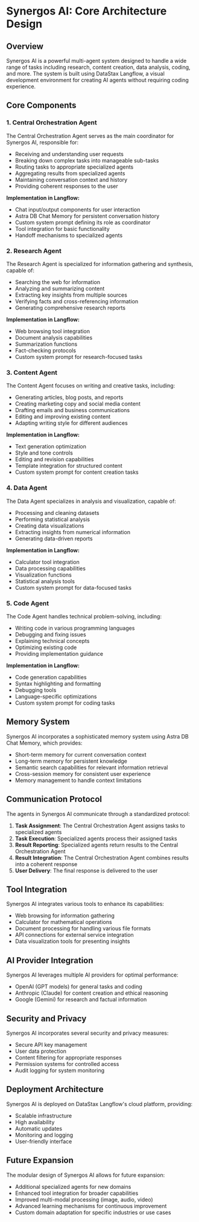 # Synergos AI: Core Architecture Design

## Overview

Synergos AI is a powerful multi-agent system designed to handle a wide range of tasks including research, content creation, data analysis, coding, and more. The system is built using DataStax Langflow, a visual development environment for creating AI agents without requiring coding experience.

## Core Components

### 1. Central Orchestration Agent

The Central Orchestration Agent serves as the main coordinator for Synergos AI, responsible for:

- Receiving and understanding user requests
- Breaking down complex tasks into manageable sub-tasks
- Routing tasks to appropriate specialized agents
- Aggregating results from specialized agents
- Maintaining conversation context and history
- Providing coherent responses to the user

**Implementation in Langflow:**
- Chat input/output components for user interaction
- Astra DB Chat Memory for persistent conversation history
- Custom system prompt defining its role as coordinator
- Tool integration for basic functionality
- Handoff mechanisms to specialized agents

### 2. Research Agent

The Research Agent is specialized for information gathering and synthesis, capable of:

- Searching the web for information
- Analyzing and summarizing content
- Extracting key insights from multiple sources
- Verifying facts and cross-referencing information
- Generating comprehensive research reports

**Implementation in Langflow:**
- Web browsing tool integration
- Document analysis capabilities
- Summarization functions
- Fact-checking protocols
- Custom system prompt for research-focused tasks

### 3. Content Agent

The Content Agent focuses on writing and creative tasks, including:

- Generating articles, blog posts, and reports
- Creating marketing copy and social media content
- Drafting emails and business communications
- Editing and improving existing content
- Adapting writing style for different audiences

**Implementation in Langflow:**
- Text generation optimization
- Style and tone controls
- Editing and revision capabilities
- Template integration for structured content
- Custom system prompt for content creation tasks

### 4. Data Agent

The Data Agent specializes in analysis and visualization, capable of:

- Processing and cleaning datasets
- Performing statistical analysis
- Creating data visualizations
- Extracting insights from numerical information
- Generating data-driven reports

**Implementation in Langflow:**
- Calculator tool integration
- Data processing capabilities
- Visualization functions
- Statistical analysis tools
- Custom system prompt for data-focused tasks

### 5. Code Agent

The Code Agent handles technical problem-solving, including:

- Writing code in various programming languages
- Debugging and fixing issues
- Explaining technical concepts
- Optimizing existing code
- Providing implementation guidance

**Implementation in Langflow:**
- Code generation capabilities
- Syntax highlighting and formatting
- Debugging tools
- Language-specific optimizations
- Custom system prompt for coding tasks

## Memory System

Synergos AI incorporates a sophisticated memory system using Astra DB Chat Memory, which provides:

- Short-term memory for current conversation context
- Long-term memory for persistent knowledge
- Semantic search capabilities for relevant information retrieval
- Cross-session memory for consistent user experience
- Memory management to handle context limitations

## Communication Protocol

The agents in Synergos AI communicate through a standardized protocol:

1. **Task Assignment**: The Central Orchestration Agent assigns tasks to specialized agents
2. **Task Execution**: Specialized agents process their assigned tasks
3. **Result Reporting**: Specialized agents return results to the Central Orchestration Agent
4. **Result Integration**: The Central Orchestration Agent combines results into a coherent response
5. **User Delivery**: The final response is delivered to the user

## Tool Integration

Synergos AI integrates various tools to enhance its capabilities:

- Web browsing for information gathering
- Calculator for mathematical operations
- Document processing for handling various file formats
- API connections for external service integration
- Data visualization tools for presenting insights

## AI Provider Integration

Synergos AI leverages multiple AI providers for optimal performance:

- OpenAI (GPT models) for general tasks and coding
- Anthropic (Claude) for content creation and ethical reasoning
- Google (Gemini) for research and factual information

## Security and Privacy

Synergos AI incorporates several security and privacy measures:

- Secure API key management
- User data protection
- Content filtering for appropriate responses
- Permission systems for controlled access
- Audit logging for system monitoring

## Deployment Architecture

Synergos AI is deployed on DataStax Langflow's cloud platform, providing:

- Scalable infrastructure
- High availability
- Automatic updates
- Monitoring and logging
- User-friendly interface

## Future Expansion

The modular design of Synergos AI allows for future expansion:

- Additional specialized agents for new domains
- Enhanced tool integration for broader capabilities
- Improved multi-modal processing (image, audio, video)
- Advanced learning mechanisms for continuous improvement
- Custom domain adaptation for specific industries or use cases
